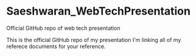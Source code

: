 # Saeshwaran_WebTechPresentation
Official GitHub repo of web tech presentation

This is the official GitHub repo of my presentation I'm linking all of my referece documents for your reference.
